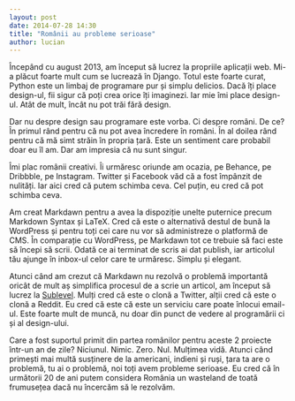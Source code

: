 ```yaml
---
layout: post
date: 2014-07-28 14:30
title: "Românii au probleme serioase"
author: lucian
---
```


Începând cu august 2013, am început să lucrez la propriile aplicații web. Mi-a plăcut foarte mult cum se lucrează în Django. Totul este foarte curat, Python este un limbaj de programare pur și simplu delicios. Dacă îți place design-ul, fii sigur că poți crea orice îți imaginezi. Iar mie îmi place design-ul. Atât de mult, încât nu pot trăi fără design.

Dar nu despre design sau programare este vorba. Ci despre români. De ce? În primul rând pentru că nu pot avea încredere în români. În al doilea rând pentru că mă simt străin în propria țară. Este un sentiment care probabil doar eu îl am. Dar am impresia că nu sunt singur.

Îmi plac românii creativi. Îi urmăresc oriunde am ocazia, pe Behance, pe Dribbble, pe Instagram. Twitter și Facebook văd că a fost împânzit de nulități. Iar aici cred că putem schimba ceva. Cel puțin, eu cred că pot schimba ceva.

Am creat Markdawn pentru a avea la dispoziție unelte puternice precum Markdown Syntax și LaTeX. Cred că este o alternativă destul de bună la WordPress și pentru toți cei care nu vor să administreze o platformă de CMS. În comparație cu WordPress, pe Markdawn tot ce trebuie să faci este să începi să scrii. Odată ce ai terminat de scris ai dat publish, iar articolul tău ajunge în inbox-ul celor care te urmăresc. Simplu și elegant.

Atunci când am crezut că Markdawn nu rezolvă o problemă importantă oricât de mult aș simplifica procesul de a scrie un articol, am început să lucrez la [Sublevel](http://sublevel.net/). Mulți cred că este o clonă a Twitter, alții cred că este o clonă a Reddit. Eu cred că este că este un serviciu care poate înlocui email-ul. Este foarte mult de muncă, nu doar din punct de vedere al programării ci și al design-ului.

Care a fost suportul primit din partea românilor pentru aceste 2 proiecte într-un an de zile? Niciunul. Nimic. Zero. Nul. Mulțimea vidă. Atunci când primești mai multă susținere de la americani, indieni și ruși, țara ta are o problemă, tu ai o problemă, noi toți avem probleme serioase. Eu cred că în următorii 20 de ani putem considera România un wasteland de toată frumusețea dacă nu încercăm să le rezolvăm.